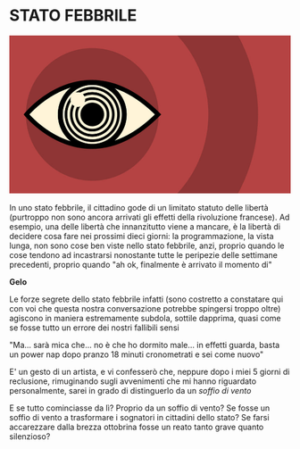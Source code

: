 # STATO FEBBRILE

![](/_images/stato-febbrile.jpg)

In uno stato febbrile, il cittadino gode di un limitato statuto delle libertà (purtroppo non sono ancora arrivati gli effetti della rivoluzione francese). Ad esempio, una delle libertà che innanzitutto viene a mancare, è la libertà di decidere cosa fare nei prossimi dieci giorni: la programmazione, la vista lunga, non sono cose ben viste nello stato febbrile, anzi, proprio quando le cose tendono ad incastrarsi nonostante tutte le peripezie delle settimane precedenti, proprio quando "ah ok, finalmente è arrivato il momento di"

**Gelo**

Le forze segrete dello stato febbrile infatti (sono costretto a constatare qui con voi che questa nostra conversazione potrebbe spingersi troppo oltre) agiscono in maniera estremamente subdola, sottile dapprima, quasi come se fosse tutto un errore dei nostri fallibili sensi

"Ma... sarà mica che... no è che ho dormito male... in effetti guarda, basta un power nap dopo pranzo 18 minuti cronometrati e sei come nuovo"

E' un gesto di un artista, e vi confesserò che, neppure dopo i miei 5 giorni di reclusione, rimuginando sugli avvenimenti che mi hanno riguardato personalmente, sarei in grado di distinguerlo da un *soffio di vento*

E se tutto cominciasse da lì? Proprio da un soffio di vento? Se fosse un soffio di vento a trasformare i sognatori in cittadini dello stato? Se farsi accarezzare dalla brezza ottobrina fosse un reato tanto grave quanto silenzioso?